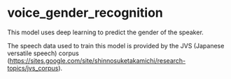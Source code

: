 # voice_gender_recognition

This model uses deep learning to predict the gender of the speaker.

The speech data used to train this model is provided by the JVS (Japanese versatile speech) corpus (https://sites.google.com/site/shinnosuketakamichi/research-topics/jvs_corpus).
